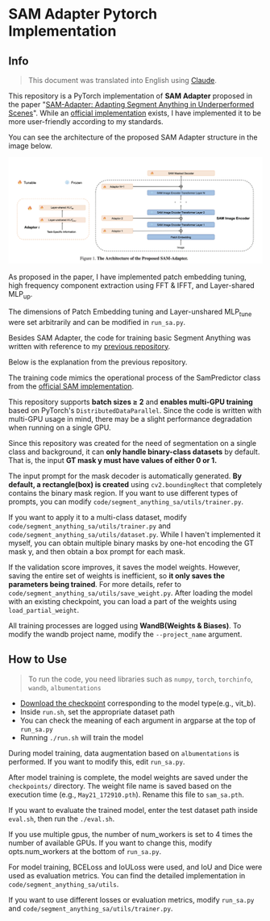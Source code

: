 # SAM Adapter Pytorch Implementation

## Info 

> This document was translated into English using [Claude](https://claude.ai/).

This repository is a PyTorch implementation of **SAM Adapter** proposed in the paper "[SAM-Adapter: Adapting Segment Anything in Underperformed Scenes](https://openaccess.thecvf.com/content/ICCV2023W/VCL/papers/Chen_SAM-Adapter_Adapting_Segment_Anything_in_Underperformed_Scenes_ICCVW_2023_paper.pdf)". While an [official implementation](https://github.com/tianrun-chen/SAM-Adapter-PyTorch) exists, I have implemented it to be more user-friendly according to my standards.

You can see the architecture of the proposed SAM Adapter structure in the image below.

![alt text](assets/sa.png)

As proposed in the paper, I have implemented patch embedding tuning, high frequency component extraction using FFT & IFFT, and Layer-shared $\text{MLP}_{\text{up}}$. 

The dimensions of Patch Embedding tuning and Layer-unshared $\text{MLP}_{\text{tune}}$ were set arbitrarily and can be modified in ```run_sa.py```.

Besides SAM Adapter, the code for training basic Segment Anything was written with reference to my [previous repository](https://github.com/Kyyle2114/Fine-tuning-Segment-Anything).

Below is the explanation from the previous repository.

The training code mimics the operational process of the SamPredictor class from the [official SAM implementation](https://github.com/facebookresearch/segment-anything/blob/main/segment_anything/predictor.py). 

This repository supports **batch sizes $\ge$ 2** and **enables multi-GPU training** based on PyTorch's ```DistributedDataParallel```. Since the code is written with multi-GPU usage in mind, there may be a slight performance degradation when running on a single GPU. 

Since this repository was created for the need of segmentation on a single class and background, it can **only handle binary-class datasets** by default. That is, the input **GT mask y must have values of either 0 or 1.**

The input prompt for the mask decoder is automatically generated. **By default, a rectangle(box) is created** using ```cv2.boundingRect``` that completely contains the binary mask region. If you want to use different types of prompts, you can modify ```code/segment_anything_sa/utils/trainer.py```.

If you want to apply it to a multi-class dataset, modify ```code/segment_anything_sa/utils/trainer.py``` and ```code/segment_anything_sa/utils/dataset.py```. While I haven't implemented it myself, you can obtain multiple binary masks by one-hot encoding the GT mask y, and then obtain a box prompt for each mask.

If the validation score improves, it saves the model weights. However, saving the entire set of weights is inefficient, so **it only saves the parameters being trained**. For more details, refer to ```code/segment_anything_sa/utils/save_weight.py```. After loading the model with an existing checkpoint, you can load a part of the weights using ```load_partial_weight```.

All training processes are logged using **WandB(Weights & Biases)**. To modify the wandb project name, modify the ```--project_name``` argument.

## How to Use 

> To run the code, you need libraries such as ```numpy```, ```torch```, ```torchinfo```, ```wandb```, ```albumentations```

- [Download the checkpoint](https://github.com/facebookresearch/segment-anything?tab=readme-ov-file#model-checkpoints) corresponding to the model type(e.g., vit_b).
- Inside ```run.sh```, set the appropriate dataset path
- You can check the meaning of each argument in argparse at the top of ```run_sa.py```
- Running ```./run.sh``` will train the model

During model training, data augmentation based on ```albumentations``` is performed. If you want to modify this, edit ```run_sa.py```.

After model training is complete, the model weights are saved under the ```checkpoints/``` directory. The weight file name is saved based on the execution time (e.g., ```May21_172910.pth```). Rename this file to ```sam_sa.pth```.

If you want to evaluate the trained model, enter the test dataset path inside ```eval.sh```, then run the ```./eval.sh```.


If you use multiple gpus, the number of num_workers is set to 4 times the number of available GPUs. If you want to change this, modify opts.num_workers at the bottom of ```run_sa.py```.

For model training, BCELoss and IoULoss were used, and IoU and Dice were used as evaluation metrics. You can find the detailed implementation in ```code/segment_anything_sa/utils```. 

If you want to use different losses or evaluation metrics, modify ```run_sa.py``` and ```code/segment_anything_sa/utils/trainer.py```.

